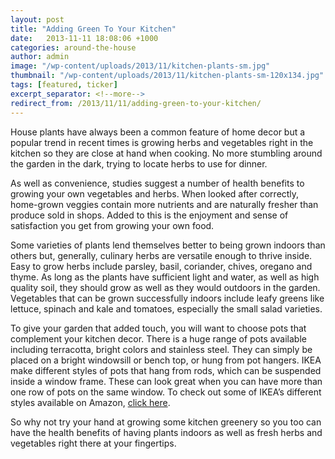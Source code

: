 ```yaml
---
layout: post
title: "Adding Green To Your Kitchen"
date:   2013-11-11 18:08:06 +1000
categories: around-the-house
author: admin
image: "/wp-content/uploads/2013/11/kitchen-plants-sm.jpg"
thumbnail: "/wp-content/uploads/2013/11/kitchen-plants-sm-120x134.jpg"
tags: [featured, ticker]
excerpt_separator: <!--more-->
redirect_from: /2013/11/11/adding-green-to-your-kitchen/
---
```

  <p>House plants have always been a common feature of home decor but a popular trend in
  recent times is growing herbs and vegetables right in the kitchen so they are close at
  hand when cooking. No more<!--more--> stumbling around the garden in the dark, trying to locate
  herbs to use for dinner.</p>

  <p>As well as convenience, studies suggest a number of health benefits to growing your
  own vegetables and herbs. When looked after correctly, home-grown veggies contain more
  nutrients and are naturally fresher than produce sold in shops. Added to this is the
  enjoyment and sense of satisfaction you get from growing your own food.</p>

  <p>Some varieties of plants lend themselves better to being grown indoors than others
  but, generally, culinary herbs are versatile enough to thrive inside. Easy to grow
  herbs include parsley, basil, coriander, chives, oregano and thyme. As long as the
  plants have sufficient light and water, as well as high quality soil, they should grow
  as well as they would outdoors in the garden. Vegetables that can be grown successfully
  indoors include leafy greens like lettuce, spinach and kale and tomatoes, especially
  the small salad varieties.</p>

  <p>To give your garden that added touch, you will want to choose pots that complement
  your kitchen decor. There is a huge range of pots available including terracotta,
  bright colors and stainless steel. They can simply be placed on a bright windowsill or
  bench top, or hung from pot hangers. IKEA make different styles of pots that hang from
  rods, which can be suspended inside a window frame. These can look great when you can
  have more than one row of pots on the same window. To check out some of IKEA&rsquo;s
  different styles available on Amazon, <a href="http://amzn.to/1hAP3QO" rel=
  "nofollow">click here</a>.</p>

  <p>So why not try your hand at growing some kitchen greenery so you too can have the
  health benefits of having plants indoors as well as fresh herbs and vegetables right
  there at your fingertips.</p>
